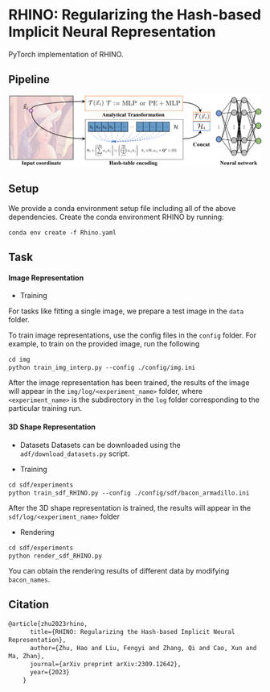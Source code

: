 # RHINO: Regularizing the Hash-based Implicit Neural Representation

PyTorch implementation of RHINO.

## Pipeline

<img src='pipeline/network_architecture.png'/>

## Setup
We provide a conda environment setup file including all of the above dependencies. Create the conda environment RHINO by running:
```
conda env create -f Rhino.yaml
```
 
## Task

#### Image Representation
* Training

For tasks like fitting a single image, we prepare a test image in the `data` folder. 

To train image representations, use the config files in the `config` folder. For example, to train on the provided image, run the following
```
cd img
python train_img_interp.py --config ./config/img.ini
```

After the image representation has been trained, the results of the image will appear in the `img/log/<experiment_name>` folder, where `<experiment_name>` is the subdirectory in the `log` folder corresponding to the particular training run.

#### 3D Shape Representation
* Datasets
Datasets can be downloaded using the `adf/download_datasets.py` script.

* Training
```
cd sdf/experiments
python train_sdf_RHINO.py --config ./config/sdf/bacon_armadillo.ini
```
After the 3D shape representation is trained, the results will appear in the `sdf/log/<experiment_name>` folder
* Rendering

```
cd sdf/experiments
python render_sdf_RHINO.py 
```
You can obtain the rendering results of different data by modifying `bacon_names`.
## Citation

```
@article{zhu2023rhino,
      title={RHINO: Regularizing the Hash-based Implicit Neural Representation},
      author={Zhu, Hao and Liu, Fengyi and Zhang, Qi and Cao, Xun and Ma, Zhan},
      journal={arXiv preprint arXiv:2309.12642},
      year={2023}
    }
```